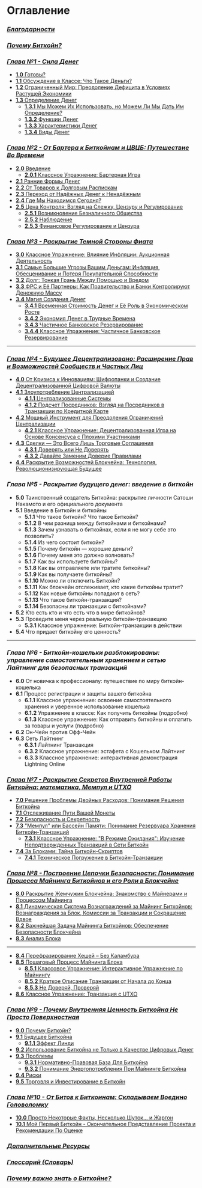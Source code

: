 # Оглавление    

### _[Благодарности](https://github.com/BabaevDaniel/Bitcoin-Diploma-Russian-Version/blob/main/Translated-text/10.Cover-and-Acknowledgments.md#%D0%B1%D0%BB%D0%B0%D0%B3%D0%BE%D0%B4%D0%B0%D1%80%D0%BD%D0%BE%D1%81%D1%82%D0%B8)_    
    
### _[Почему Биткойн?](https://github.com/BabaevDaniel/Bitcoin-Diploma-Russian-Version/blob/main/Translated-text/12.Why-Bitcoin%3F.md#%D0%BF%D0%BE%D1%87%D0%B5%D0%BC%D1%83-%D0%B1%D0%B8%D1%82%D0%BA%D0%BE%D0%B9%D0%BD)_    
    
### _[Глава №1 - Сила Денег](https://github.com/BabaevDaniel/Bitcoin-Diploma-Russian-Version/blob/main/Translated-text/13.Chapter-1.md#%D0%B3%D0%BB%D0%B0%D0%B2%D0%B0-1)_    
- [**1.0** Готовы?](https://github.com/BabaevDaniel/Bitcoin-Diploma-Russian-Version/blob/main/Translated-text/13.Chapter-1.md#10-%D0%B3%D0%BE%D1%82%D0%BE%D0%B2%D1%8B)    
- [**1.1** Обсуждение в Классе: Что Такое Деньги?](https://github.com/BabaevDaniel/Bitcoin-Diploma-Russian-Version/blob/main/Translated-text/13.Chapter-1.md#11-%D0%BE%D0%B1%D1%81%D1%83%D0%B6%D0%B4%D0%B5%D0%BD%D0%B8%D0%B5-%D0%B2-%D0%BA%D0%BB%D0%B0%D1%81%D1%81%D0%B5-%D1%87%D1%82%D0%BE-%D1%82%D0%B0%D0%BA%D0%BE%D0%B5-%D0%B4%D0%B5%D0%BD%D1%8C%D0%B3%D0%B8)    
- [**1.2** Ограниченный Мир: Преодоление Дефицита в Условиях Растущей Экономики](https://github.com/BabaevDaniel/Bitcoin-Diploma-Russian-Version/blob/main/Translated-text/13.Chapter-1.md#12-%D0%BE%D0%B3%D1%80%D0%B0%D0%BD%D0%B8%D1%87%D0%B5%D0%BD%D0%BD%D1%8B%D0%B9-%D0%BC%D0%B8%D1%80-%D0%BF%D1%80%D0%B5%D0%BE%D0%B4%D0%BE%D0%BB%D0%B5%D0%BD%D0%B8%D0%B5-%D0%B4%D0%B5%D1%84%D0%B8%D1%86%D0%B8%D1%82%D0%B0-%D0%B2-%D1%83%D1%81%D0%BB%D0%BE%D0%B2%D0%B8%D1%8F%D1%85-%D1%80%D0%B0%D1%81%D1%82%D1%83%D1%89%D0%B5%D0%B9-%D1%8D%D0%BA%D0%BE%D0%BD%D0%BE%D0%BC%D0%B8%D0%BA%D0%B8)    
- [**1.3** Определение Денег](https://github.com/BabaevDaniel/Bitcoin-Diploma-Russian-Version/blob/main/Translated-text/13.Chapter-1.md#13-%D0%BE%D0%BF%D1%80%D0%B5%D0%B4%D0%B5%D0%BB%D0%B5%D0%BD%D0%B8%D0%B5-%D0%B4%D0%B5%D0%BD%D0%B5%D0%B3)    
    - [**1.3.1** Мы Можем Их Использовать, но Можем Ли Мы Дать Им Определение?](https://github.com/BabaevDaniel/Bitcoin-Diploma-Russian-Version/blob/main/Translated-text/13.Chapter-1.md#131-%D0%BC%D1%8B-%D0%BC%D0%BE%D0%B6%D0%B5%D0%BC-%D0%B8%D1%85-%D0%B8%D1%81%D0%BF%D0%BE%D0%BB%D1%8C%D0%B7%D0%BE%D0%B2%D0%B0%D1%82%D1%8C-%D0%BD%D0%BE-%D0%BC%D0%BE%D0%B6%D0%B5%D0%BC-%D0%BB%D0%B8-%D0%BC%D1%8B-%D0%B4%D0%B0%D1%82%D1%8C-%D0%B8%D0%BC-%D0%BE%D0%BF%D1%80%D0%B5%D0%B4%D0%B5%D0%BB%D0%B5%D0%BD%D0%B8%D0%B5)    
    - [**1.3.2** Функции Денег](https://github.com/BabaevDaniel/Bitcoin-Diploma-Russian-Version/blob/main/Translated-text/13.Chapter-1.md#132-%D1%84%D1%83%D0%BD%D0%BA%D1%86%D0%B8%D0%B8-%D0%B4%D0%B5%D0%BD%D0%B5%D0%B3)    
    - [**1.3.3** Характеристики Денег](https://github.com/BabaevDaniel/Bitcoin-Diploma-Russian-Version/blob/main/Translated-text/13.Chapter-1.md#133-%D1%85%D0%B0%D1%80%D0%B0%D0%BA%D1%82%D0%B5%D1%80%D0%B8%D1%81%D1%82%D0%B8%D0%BA%D0%B8-%D0%B4%D0%B5%D0%BD%D0%B5%D0%B3)    
    - [**1.3.4** Виды Денег](https://github.com/BabaevDaniel/Bitcoin-Diploma-Russian-Version/blob/main/Translated-text/13.Chapter-1.md#134-%D0%B2%D0%B8%D0%B4%D1%8B-%D0%B4%D0%B5%D0%BD%D0%B5%D0%B3)    


### _[Глава №2 - От Бартера к Биткойнам и ЦВЦБ: Путешествие Во Времени](https://github.com/BabaevDaniel/Bitcoin-Diploma-Russian-Version/blob/main/Translated-text/14.Chapter-2.md#%D0%B3%D0%BB%D0%B0%D0%B2%D0%B0-2)_      

- [**2.0** Введение](https://github.com/BabaevDaniel/Bitcoin-Diploma-Russian-Version/blob/main/Translated-text/14.Chapter-2.md#20-%D0%B2%D0%B2%D0%B5%D0%B4%D0%B5%D0%BD%D0%B8%D0%B5)       
    - [**2.0.1** Классное Упражнение: Бартерная Игра](https://github.com/BabaevDaniel/Bitcoin-Diploma-Russian-Version/blob/main/Translated-text/14.Chapter-2.md#201-%D0%BA%D0%BB%D0%B0%D1%81%D1%81%D0%BD%D0%BE%D0%B5-%D1%83%D0%BF%D1%80%D0%B0%D0%B6%D0%BD%D0%B5%D0%BD%D0%B8%D0%B5-%D0%B1%D0%B0%D1%80%D1%82%D0%B5%D1%80%D0%BD%D0%B0%D1%8F-%D0%B8%D0%B3%D1%80%D0%B0)         
- [**2.1** Ранние Формы Денег](https://github.com/BabaevDaniel/Bitcoin-Diploma-Russian-Version/blob/main/Translated-text/14.Chapter-2.md#21-%D1%80%D0%B0%D0%BD%D0%BD%D0%B8%D0%B5-%D1%84%D0%BE%D1%80%D0%BC%D1%8B-%D0%B4%D0%B5%D0%BD%D0%B5%D0%B3)       
- [**2.2** От Товаров к Долговым Распискам](https://github.com/BabaevDaniel/Bitcoin-Diploma-Russian-Version/blob/main/Translated-text/14.Chapter-2.md#22-%D0%BE%D1%82-%D1%82%D0%BE%D0%B2%D0%B0%D1%80%D0%BE%D0%B2-%D0%BA-%D0%B4%D0%BE%D0%BB%D0%B3%D0%BE%D0%B2%D1%8B%D0%BC-%D1%80%D0%B0%D1%81%D0%BF%D0%B8%D1%81%D0%BA%D0%B0%D0%BC)       
- [**2.3** Переход от Надёжных Денег к Ненадёжным](https://github.com/BabaevDaniel/Bitcoin-Diploma-Russian-Version/blob/main/Translated-text/14.Chapter-2.md#23-%D0%BF%D0%B5%D1%80%D0%B5%D1%85%D0%BE%D0%B4-%D0%BE%D1%82-%D0%BD%D0%B0%D0%B4%D1%91%D0%B6%D0%BD%D1%8B%D1%85-%D0%B4%D0%B5%D0%BD%D0%B5%D0%B3-%D0%BA-%D0%BD%D0%B5%D0%BD%D0%B0%D0%B4%D1%91%D0%B6%D0%BD%D1%8B%D0%BC)      
- [**2.4** Где Мы Находимся Сегодня?](https://github.com/BabaevDaniel/Bitcoin-Diploma-Russian-Version/blob/main/Translated-text/14.Chapter-2.md#24-%D0%B3%D0%B4%D0%B5-%D0%BC%D1%8B-%D0%BD%D0%B0%D1%85%D0%BE%D0%B4%D0%B8%D0%BC%D1%81%D1%8F-%D1%81%D0%B5%D0%B3%D0%BE%D0%B4%D0%BD%D1%8F)          
- [**2.5** Цена Контроля: Взгляд на Слежку, Цензуру и Регулирование](https://github.com/BabaevDaniel/Bitcoin-Diploma-Russian-Version/blob/main/Translated-text/14.Chapter-2.md#25-%D1%86%D0%B5%D0%BD%D0%B0-%D0%BA%D0%BE%D0%BD%D1%82%D1%80%D0%BE%D0%BB%D1%8F-%D0%B2%D0%B7%D0%B3%D0%BB%D1%8F%D0%B4-%D0%BD%D0%B0-%D1%81%D0%BB%D0%B5%D0%B6%D0%BA%D1%83-%D1%86%D0%B5%D0%BD%D0%B7%D1%83%D1%80%D1%83-%D0%B8-%D1%80%D0%B5%D0%B3%D1%83%D0%BB%D0%B8%D1%80%D0%BE%D0%B2%D0%B0%D0%BD%D0%B8%D0%B5)        
    - [**2.5.1** Возникновение Безналичного Общества](https://github.com/BabaevDaniel/Bitcoin-Diploma-Russian-Version/blob/main/Translated-text/14.Chapter-2.md#251-%D0%B2%D0%BE%D0%B7%D0%BD%D0%B8%D0%BA%D0%BD%D0%BE%D0%B2%D0%B5%D0%BD%D0%B8%D0%B5-%D0%B1%D0%B5%D0%B7%D0%BD%D0%B0%D0%BB%D0%B8%D1%87%D0%BD%D0%BE%D0%B3%D0%BE-%D0%BE%D0%B1%D1%89%D0%B5%D1%81%D1%82%D0%B2%D0%B0)         
    - [**2.5.2** Наблюдение](https://github.com/BabaevDaniel/Bitcoin-Diploma-Russian-Version/blob/main/Translated-text/14.Chapter-2.md#252-%D0%BD%D0%B0%D0%B1%D0%BB%D1%8E%D0%B4%D0%B5%D0%BD%D0%B8%D0%B5)         
    - [**2.5.3** Финансовое Регулирование и Цензура](https://github.com/BabaevDaniel/Bitcoin-Diploma-Russian-Version/blob/main/Translated-text/14.Chapter-2.md#253-%D1%84%D0%B8%D0%BD%D0%B0%D0%BD%D1%81%D0%BE%D0%B2%D0%BE%D0%B5-%D1%80%D0%B5%D0%B3%D1%83%D0%BB%D0%B8%D1%80%D0%BE%D0%B2%D0%B0%D0%BD%D0%B8%D0%B5-%D0%B8-%D1%86%D0%B5%D0%BD%D0%B7%D1%83%D1%80%D0%B0)         


### _[Глава №3 - Раскрытие Темной Стороны Фиата](https://github.com/BabaevDaniel/Bitcoin-Diploma-Russian-Version/blob/main/Translated-text/15.Chapter-3.md#%D0%B3%D0%BB%D0%B0%D0%B2%D0%B0-3)_    

- [**3.0** Классное Упражнение: Влияние Инфляции: Аукционная Деятельность](https://github.com/BabaevDaniel/Bitcoin-Diploma-Russian-Version/blob/main/Translated-text/15.Chapter-3.md#30-%D0%BA%D0%BB%D0%B0%D1%81%D1%81%D0%BD%D0%BE%D0%B5-%D1%83%D0%BF%D1%80%D0%B0%D0%B6%D0%BD%D0%B5%D0%BD%D0%B8%D0%B5-%D0%B2%D0%BB%D0%B8%D1%8F%D0%BD%D0%B8%D0%B5-%D0%B8%D0%BD%D1%84%D0%BB%D1%8F%D1%86%D0%B8%D0%B8-%D0%B0%D1%83%D0%BA%D1%86%D0%B8%D0%BE%D0%BD%D0%BD%D0%B0%D1%8F-%D0%B4%D0%B5%D1%8F%D1%82%D0%B5%D0%BB%D1%8C%D0%BD%D0%BE%D1%81%D1%82%D1%8C)      
- [**3.1** Самые Большие Угрозы Вашим Деньгам: Инфляция, Обесценивание и Потеря Покупательной Способности](https://github.com/BabaevDaniel/Bitcoin-Diploma-Russian-Version/blob/main/Translated-text/15.Chapter-3.md#31-%D1%81%D0%B0%D0%BC%D1%8B%D0%B5-%D0%B1%D0%BE%D0%BB%D1%8C%D1%88%D0%B8%D0%B5-%D1%83%D0%B3%D1%80%D0%BE%D0%B7%D1%8B-%D0%B2%D0%B0%D1%88%D0%B8%D0%BC-%D0%B4%D0%B5%D0%BD%D1%8C%D0%B3%D0%B0%D0%BC-%D0%B8%D0%BD%D1%84%D0%BB%D1%8F%D1%86%D0%B8%D1%8F-%D0%BE%D0%B1%D0%B5%D1%81%D1%86%D0%B5%D0%BD%D0%B8%D0%B2%D0%B0%D0%BD%D0%B8%D0%B5-%D0%B8-%D0%BF%D0%BE%D1%82%D0%B5%D1%80%D1%8F-%D0%BF%D0%BE%D0%BA%D1%83%D0%BF%D0%B0%D1%82%D0%B5%D0%BB%D1%8C%D0%BD%D0%BE%D0%B9-%D1%81%D0%BF%D0%BE%D1%81%D0%BE%D0%B1%D0%BD%D0%BE%D1%81%D1%82%D0%B8)     
- [**3.2** Долг: Тонкая Грань Между Помощью и Вредом](https://github.com/BabaevDaniel/Bitcoin-Diploma-Russian-Version/blob/main/Translated-text/15.Chapter-3.md#32-%D0%B4%D0%BE%D0%BB%D0%B3-%D1%82%D0%BE%D0%BD%D0%BA%D0%B0%D1%8F-%D0%B3%D1%80%D0%B0%D0%BD%D1%8C-%D0%BC%D0%B5%D0%B6%D0%B4%D1%83-%D0%BF%D0%BE%D0%BC%D0%BE%D1%89%D1%8C%D1%8E-%D0%B8-%D0%B2%D1%80%D0%B5%D0%B4%D0%BE%D0%BC)     
- [**3.3** ФРС и Её Партнеры: Как Правительство и Банки Контролируют Денежную Массу](https://github.com/BabaevDaniel/Bitcoin-Diploma-Russian-Version/blob/main/Translated-text/15.Chapter-3.md#33-%D1%84%D1%80%D1%81-%D0%B8-%D0%B5%D1%91-%D0%BF%D0%B0%D1%80%D1%82%D0%BD%D0%B5%D1%80%D1%8B-%D0%BA%D0%B0%D0%BA-%D0%BF%D1%80%D0%B0%D0%B2%D0%B8%D1%82%D0%B5%D0%BB%D1%8C%D1%81%D1%82%D0%B2%D0%BE-%D0%B8-%D0%B1%D0%B0%D0%BD%D0%BA%D0%B8-%D0%BA%D0%BE%D0%BD%D1%82%D1%80%D0%BE%D0%BB%D0%B8%D1%80%D1%83%D1%8E%D1%82-%D0%B4%D0%B5%D0%BD%D0%B5%D0%B6%D0%BD%D1%83%D1%8E-%D0%BC%D0%B0%D1%81%D1%81%D1%83)     
- [**3.4** Магия Создания Денег](https://github.com/BabaevDaniel/Bitcoin-Diploma-Russian-Version/blob/main/Translated-text/15.Chapter-3.md#34-%D0%BC%D0%B0%D0%B3%D0%B8%D1%8F-%D1%81%D0%BE%D0%B7%D0%B4%D0%B0%D0%BD%D0%B8%D1%8F-%D0%B4%D0%B5%D0%BD%D0%B5%D0%B3)     
    - [**3.4.1** Временная Стоимость Денег и Её Роль в Экономическом Росте](https://github.com/BabaevDaniel/Bitcoin-Diploma-Russian-Version/blob/main/Translated-text/15.Chapter-3.md#341-%D0%B2%D1%80%D0%B5%D0%BC%D0%B5%D0%BD%D0%BD%D0%B0%D1%8F-%D1%81%D1%82%D0%BE%D0%B8%D0%BC%D0%BE%D1%81%D1%82%D1%8C-%D0%B4%D0%B5%D0%BD%D0%B5%D0%B3-%D0%B8-%D0%B5%D1%91-%D1%80%D0%BE%D0%BB%D1%8C-%D0%B2-%D1%8D%D0%BA%D0%BE%D0%BD%D0%BE%D0%BC%D0%B8%D1%87%D0%B5%D1%81%D0%BA%D0%BE%D0%BC-%D1%80%D0%BE%D1%81%D1%82%D0%B5)     
    - [**3.4.2** Экономия Денег в Трудные Времена](https://github.com/BabaevDaniel/Bitcoin-Diploma-Russian-Version/blob/main/Translated-text/15.Chapter-3.md#342-%D1%8D%D0%BA%D0%BE%D0%BD%D0%BE%D0%BC%D0%B8%D1%8F-%D0%B4%D0%B5%D0%BD%D0%B5%D0%B3-%D0%B2-%D1%82%D1%80%D1%83%D0%B4%D0%BD%D1%8B%D0%B5-%D0%B2%D1%80%D0%B5%D0%BC%D0%B5%D0%BD%D0%B0)     
    - [**3.4.3** Частичное Банковское Резервирование](https://github.com/BabaevDaniel/Bitcoin-Diploma-Russian-Version/blob/main/Translated-text/15.Chapter-3.md#343-%D1%87%D0%B0%D1%81%D1%82%D0%B8%D1%87%D0%BD%D0%BE%D0%B5-%D0%B1%D0%B0%D0%BD%D0%BA%D0%BE%D0%B2%D1%81%D0%BA%D0%BE%D0%B5-%D1%80%D0%B5%D0%B7%D0%B5%D1%80%D0%B2%D0%B8%D1%80%D0%BE%D0%B2%D0%B0%D0%BD%D0%B8%D0%B5)     
    - [**3.4.4** Классное Упражнение: Частичное Банковское Резервирование](https://github.com/BabaevDaniel/Bitcoin-Diploma-Russian-Version/blob/main/Translated-text/15.Chapter-3.md#344-%D0%BA%D0%BB%D0%B0%D1%81%D1%81%D0%BD%D0%BE%D0%B5-%D1%83%D0%BF%D1%80%D0%B0%D0%B6%D0%BD%D0%B5%D0%BD%D0%B8%D0%B5-%D1%87%D0%B0%D1%81%D1%82%D0%B8%D1%87%D0%BD%D0%BE%D0%B5-%D0%B1%D0%B0%D0%BD%D0%BA%D0%BE%D0%B2%D1%81%D0%BA%D0%BE%D0%B5-%D1%80%D0%B5%D0%B7%D0%B5%D1%80%D0%B2%D0%B8%D1%80%D0%BE%D0%B2%D0%B0%D0%BD%D0%B8%D0%B5)     
      
_________________________________________________________________________________________________________
    
### _[Глава №4 - Будущее Децентрализовано: Расширение Прав и Возможностей Сообществ и Частных Лиц](https://github.com/BabaevDaniel/Bitcoin-Diploma-Russian-Version/blob/main/Translated-text/16.Chapter-4.md#%D0%B3%D0%BB%D0%B0%D0%B2%D0%B0-4)_    

- [**4.0** От Кризиса к Инновациям: Шифропанки и Создание Децентрализованной Цифровой Валюты](https://github.com/BabaevDaniel/Bitcoin-Diploma-Russian-Version/blob/main/Translated-text/16.Chapter-4.md#40-%D0%BE%D1%82-%D0%BA%D1%80%D0%B8%D0%B7%D0%B8%D1%81%D0%B0-%D0%BA-%D0%B8%D0%BD%D0%BD%D0%BE%D0%B2%D0%B0%D1%86%D0%B8%D1%8F%D0%BC-%D1%88%D0%B8%D1%84%D1%80%D0%BE%D0%BF%D0%B0%D0%BD%D0%BA%D0%B8-%D0%B8-%D1%81%D0%BE%D0%B7%D0%B4%D0%B0%D0%BD%D0%B8%D0%B5-%D0%B4%D0%B5%D1%86%D0%B5%D0%BD%D1%82%D1%80%D0%B0%D0%BB%D0%B8%D0%B7%D0%BE%D0%B2%D0%B0%D0%BD%D0%BD%D0%BE%D0%B9-%D1%86%D0%B8%D1%84%D1%80%D0%BE%D0%B2%D0%BE%D0%B9-%D0%B2%D0%B0%D0%BB%D1%8E%D1%82%D1%8B)    
- [**4.1** Злоупотребление Централизацией](https://github.com/BabaevDaniel/Bitcoin-Diploma-Russian-Version/blob/main/Translated-text/16.Chapter-4.md#41-%D0%B7%D0%BB%D0%BE%D1%83%D0%BF%D0%BE%D1%82%D1%80%D0%B5%D0%B1%D0%BB%D0%B5%D0%BD%D0%B8%D0%B5-%D1%86%D0%B5%D0%BD%D1%82%D1%80%D0%B0%D0%BB%D0%B8%D0%B7%D0%B0%D1%86%D0%B8%D0%B5%D0%B9)    
    - [**4.1.1** Централизованные Системы](https://github.com/BabaevDaniel/Bitcoin-Diploma-Russian-Version/blob/main/Translated-text/16.Chapter-4.md#411-%D1%86%D0%B5%D0%BD%D1%82%D1%80%D0%B0%D0%BB%D0%B8%D0%B7%D0%BE%D0%B2%D0%B0%D0%BD%D0%BD%D1%8B%D0%B5-%D1%81%D0%B8%D1%81%D1%82%D0%B5%D0%BC%D1%8B)    
    - [**4.1.2** Подсчет Посредников: Взгляд на Посредников в Транзакции по Кредитной Карте](https://github.com/BabaevDaniel/Bitcoin-Diploma-Russian-Version/blob/main/Translated-text/16.Chapter-4.md#412-%D0%BF%D0%BE%D0%B4%D1%81%D1%87%D0%B5%D1%82-%D0%BF%D0%BE%D1%81%D1%80%D0%B5%D0%B4%D0%BD%D0%B8%D0%BA%D0%BE%D0%B2-%D0%B2%D0%B7%D0%B3%D0%BB%D1%8F%D0%B4-%D0%BD%D0%B0-%D0%BF%D0%BE%D1%81%D1%80%D0%B5%D0%B4%D0%BD%D0%B8%D0%BA%D0%BE%D0%B2-%D0%B2-%D1%82%D1%80%D0%B0%D0%BD%D0%B7%D0%B0%D0%BA%D1%86%D0%B8%D0%B8-%D0%BF%D0%BE-%D0%BA%D1%80%D0%B5%D0%B4%D0%B8%D1%82%D0%BD%D0%BE%D0%B9-%D0%BA%D0%B0%D1%80%D1%82%D0%B5)
- [**4.2** Мощный Инструмент для Преодоления Ограничений Централизации](https://github.com/BabaevDaniel/Bitcoin-Diploma-Russian-Version/blob/main/Translated-text/16.Chapter-4.md#42-%D0%BC%D0%BE%D1%89%D0%BD%D1%8B%D0%B9-%D0%B8%D0%BD%D1%81%D1%82%D1%80%D1%83%D0%BC%D0%B5%D0%BD%D1%82-%D0%B4%D0%BB%D1%8F-%D0%BF%D1%80%D0%B5%D0%BE%D0%B4%D0%BE%D0%BB%D0%B5%D0%BD%D0%B8%D1%8F-%D0%BE%D0%B3%D1%80%D0%B0%D0%BD%D0%B8%D1%87%D0%B5%D0%BD%D0%B8%D0%B9-%D1%86%D0%B5%D0%BD%D1%82%D1%80%D0%B0%D0%BB%D0%B8%D0%B7%D0%B0%D1%86%D0%B8%D0%B8)    
    - [**4.2.1** Классное Упражнение: Децентрализованная Игра на Основе Консенсуса с Плохими Участниками](https://github.com/BabaevDaniel/Bitcoin-Diploma-Russian-Version/blob/main/Translated-text/16.Chapter-4.md#421-%D0%BA%D0%BB%D0%B0%D1%81%D1%81%D0%BD%D0%BE%D0%B5-%D1%83%D0%BF%D1%80%D0%B0%D0%B6%D0%BD%D0%B5%D0%BD%D0%B8%D0%B5-%D0%B4%D0%B5%D1%86%D0%B5%D0%BD%D1%82%D1%80%D0%B0%D0%BB%D0%B8%D0%B7%D0%BE%D0%B2%D0%B0%D0%BD%D0%BD%D0%B0%D1%8F-%D0%B8%D0%B3%D1%80%D0%B0-%D0%BD%D0%B0-%D0%BE%D1%81%D0%BD%D0%BE%D0%B2%D0%B5-%D0%BA%D0%BE%D0%BD%D1%81%D0%B5%D0%BD%D1%81%D1%83%D1%81%D0%B0-%D1%81-%D0%BF%D0%BB%D0%BE%D1%85%D0%B8%D0%BC%D0%B8-%D1%83%D1%87%D0%B0%D1%81%D1%82%D0%BD%D0%B8%D0%BA%D0%B0%D0%BC%D0%B8)    
- [**4.3** Сделки — Это Всего Лишь Торговые Соглашения](https://github.com/BabaevDaniel/Bitcoin-Diploma-Russian-Version/blob/main/Translated-text/16.Chapter-4.md#43-%D1%81%D0%B4%D0%B5%D0%BB%D0%BA%D0%B8--%D1%8D%D1%82%D0%BE-%D0%B2%D1%81%D0%B5%D0%B3%D0%BE-%D0%BB%D0%B8%D1%88%D1%8C-%D1%82%D0%BE%D1%80%D0%B3%D0%BE%D0%B2%D1%8B%D0%B5-%D1%81%D0%BE%D0%B3%D0%BB%D0%B0%D1%88%D0%B5%D0%BD%D0%B8%D1%8F)    
    - [**4.3.1** Доверять или Не Доверять](https://github.com/BabaevDaniel/Bitcoin-Diploma-Russian-Version/blob/main/Translated-text/16.Chapter-4.md#431-%D0%B4%D0%BE%D0%B2%D0%B5%D1%80%D1%8F%D1%82%D1%8C-%D0%B8%D0%BB%D0%B8-%D0%BD%D0%B5-%D0%B4%D0%BE%D0%B2%D0%B5%D1%80%D1%8F%D1%82%D1%8C)    
    - [**4.3.2** Давайте Заменим Доверие Правилами](https://github.com/BabaevDaniel/Bitcoin-Diploma-Russian-Version/blob/main/Translated-text/16.Chapter-4.md#432-%D0%B4%D0%B0%D0%B2%D0%B0%D0%B9%D1%82%D0%B5-%D0%B7%D0%B0%D0%BC%D0%B5%D0%BD%D0%B8%D0%BC-%D0%B4%D0%BE%D0%B2%D0%B5%D1%80%D0%B8%D0%B5-%D0%BF%D1%80%D0%B0%D0%B2%D0%B8%D0%BB%D0%B0%D0%BC%D0%B8)    
- [**4.4** Раскрытие Возможностей Блокчейна: Технология, Революционизирующая Будущее](https://github.com/BabaevDaniel/Bitcoin-Diploma-Russian-Version/blob/main/Translated-text/16.Chapter-4.md#44-%D1%80%D0%B0%D1%81%D0%BA%D1%80%D1%8B%D1%82%D0%B8%D0%B5-%D0%B2%D0%BE%D0%B7%D0%BC%D0%BE%D0%B6%D0%BD%D0%BE%D1%81%D1%82%D0%B5%D0%B9-%D0%B1%D0%BB%D0%BE%D0%BA%D1%87%D0%B5%D0%B9%D0%BD%D0%B0-%D1%82%D0%B5%D1%85%D0%BD%D0%BE%D0%BB%D0%BE%D0%B3%D0%B8%D1%8F-%D1%80%D0%B5%D0%B2%D0%BE%D0%BB%D1%8E%D1%86%D0%B8%D0%BE%D0%BD%D0%B8%D0%B7%D0%B8%D1%80%D1%83%D1%8E%D1%89%D0%B0%D1%8F-%D0%B1%D1%83%D0%B4%D1%83%D1%89%D0%B5%D0%B5)    


### _Глава №5 - Раскрытие будущего денег: введение в биткойн_

- **5.0** Таинственный создатель Биткойна: раскрытие личности Сатоши Накамото и его официального документа    
- **5.1** Введение в Биткойн и биткойны    
    - **5.1.1** Что такое биткойн? Что такое Биткойн?    
    - **5.1.2** В чем разница между биткойнами и биткойнами?     
    - **5.1.3** Зачем узнавать о биткойнах, если я не могу себе это позволить?    
    - **5.1.4** Из чего состоит биткойн?    
    - **5.1.5** Почему биткойн — хорошие деньги?    
    - **5.1.6** Почему меня это должно волновать?    
    - **5.1.7** Как вы используете биткойны?    
    - **5.1.8** Как вы отправляете или тратите биткойны?    
    - **5.1.9** Как вы получаете биткойны?    
    - **5.1.10** Можно ли отключить Биткойн?    
    - **5.1.11** Как блокчейн отслеживает, кто какие биткойны тратит?    
    - **5.1.12** Как новые биткойны попадают в сеть?    
    - **5.1.13** Что такое биткойн-транзакция?    
    - **5.1.14** Безопасны ли транзакции с биткойнами?    
- **5.2** Кто есть кто и что есть что в мире биткойнов?    
- **5.3** Проведите меня через реальную биткойн-транзакцию    
    - **5.3.1** Классное упражнение: Биткойн-транзакции в действии    
- **5.4** Что придает биткойну его ценность?    

_________________________________________________________________________________________________________

### _Глава №6 - Биткойн-кошельки разблокированы: управление самостоятельным хранением и сетью Лайтнинг для безопасных транзакций_

- **6.0** От новичка к профессионалу: путешествие по миру биткойн-кошелька    
- **6.1** Процесс регистрации и защиты вашего биткойна    
    - **6.1.1** Классное упражнение: освоение самостоятельного хранения и уверенное использование кошелька    
    - **6.1.2** Упражнение в классе: Как получить биткойны (подробно)    
    - **6.1.3** Классное упражнение: Как отправить биткойны и оплатить за товары и услуги (подробно)    
- **6.2** Он-Чейн против Офф-Чейн    
- **6.3** Сеть Лайтнинг    
    - **6.3.1** Лайтнинг Транзакция    
    - **6.3.2** Классное упражнение: эстафета с Кошельком Лайтнинг    
    - **6.3.3** Классное упражнение: интерактивная демонстрация Lightning Online    


### _[Глава №7 - Раскрытие Секретов Внутренней Работы Биткойна: математика, Мемпул и UTXO](https://github.com/BabaevDaniel/Bitcoin-Diploma-Russian-Version/blob/main/Translated-text/19.Chapter-7.md#%D0%B3%D0%BB%D0%B0%D0%B2%D0%B0-7)_

- [**7.0** Решение Проблемы Двойных Расходов: Понимание Решения Биткойна](https://github.com/BabaevDaniel/Bitcoin-Diploma-Russian-Version/blob/main/Translated-text/19.Chapter-7.md#70-%D1%80%D0%B5%D1%88%D0%B5%D0%BD%D0%B8%D0%B5-%D0%BF%D1%80%D0%BE%D0%B1%D0%BB%D0%B5%D0%BC%D1%8B-%D0%B4%D0%B2%D0%BE%D0%B9%D0%BD%D1%8B%D1%85-%D1%80%D0%B0%D1%81%D1%85%D0%BE%D0%B4%D0%BE%D0%B2-%D0%BF%D0%BE%D0%BD%D0%B8%D0%BC%D0%B0%D0%BD%D0%B8%D0%B5-%D1%80%D0%B5%D1%88%D0%B5%D0%BD%D0%B8%D1%8F-%D0%B1%D0%B8%D1%82%D0%BA%D0%BE%D0%B9%D0%BD%D0%B0)    
- [**7.1** Отслеживание Пути Вашей Монеты](https://github.com/BabaevDaniel/Bitcoin-Diploma-Russian-Version/blob/main/Translated-text/19.Chapter-7.md#71-%D0%BE%D1%82%D1%81%D0%BB%D0%B5%D0%B6%D0%B8%D0%B2%D0%B0%D0%BD%D0%B8%D0%B5-%D0%BF%D1%83%D1%82%D0%B8-%D0%B2%D0%B0%D1%88%D0%B5%D0%B9-%D0%BC%D0%BE%D0%BD%D0%B5%D1%82%D1%8B)    
- [**7.2** Безопасность и Секретность](https://github.com/BabaevDaniel/Bitcoin-Diploma-Russian-Version/blob/main/Translated-text/19.Chapter-7.md#72-%D0%B1%D0%B5%D0%B7%D0%BE%D0%BF%D0%B0%D1%81%D0%BD%D0%BE%D1%81%D1%82%D1%8C-%D0%B8-%D1%81%D0%B5%D0%BA%D1%80%D0%B5%D1%82%D0%BD%D0%BE%D1%81%D1%82%D1%8C)    
- [**7.3** "Мемпул" или Бассейн Памяти: Понимание Резервуара Хранения Биткойн-Транзакций](https://github.com/BabaevDaniel/Bitcoin-Diploma-Russian-Version/blob/main/Translated-text/19.Chapter-7.md#73-%D0%BC%D0%B5%D0%BC%D0%BF%D1%83%D0%BB-%D0%B8%D0%BB%D0%B8-%D0%B1%D0%B0%D1%81%D1%81%D0%B5%D0%B9%D0%BD-%D0%BF%D0%B0%D0%BC%D1%8F%D1%82%D0%B8-%D0%BF%D0%BE%D0%BD%D0%B8%D0%BC%D0%B0%D0%BD%D0%B8%D0%B5-%D1%80%D0%B5%D0%B7%D0%B5%D1%80%D0%B2%D1%83%D0%B0%D1%80%D0%B0-%D1%85%D1%80%D0%B0%D0%BD%D0%B5%D0%BD%D0%B8%D1%8F-%D0%B1%D0%B8%D1%82%D0%BA%D0%BE%D0%B9%D0%BD-%D1%82%D1%80%D0%B0%D0%BD%D0%B7%D0%B0%D0%BA%D1%86%D0%B8%D0%B9)    
    - [**7.3.1** Классное Упражнение: "В Режиме Ожидания": Изучение Неподтвержденных Транзакций в Сети Биткойн](https://github.com/BabaevDaniel/Bitcoin-Diploma-Russian-Version/blob/main/Translated-text/19.Chapter-7.md#731-%D0%BA%D0%BB%D0%B0%D1%81%D1%81%D0%BD%D0%BE%D0%B5-%D1%83%D0%BF%D1%80%D0%B0%D0%B6%D0%BD%D0%B5%D0%BD%D0%B8%D0%B5-%D0%B2-%D1%80%D0%B5%D0%B6%D0%B8%D0%BC%D0%B5-%D0%BE%D0%B6%D0%B8%D0%B4%D0%B0%D0%BD%D0%B8%D1%8F-%D0%B8%D0%B7%D1%83%D1%87%D0%B5%D0%BD%D0%B8%D0%B5-%D0%BD%D0%B5%D0%BF%D0%BE%D0%B4%D1%82%D0%B2%D0%B5%D1%80%D0%B6%D0%B4%D0%B5%D0%BD%D0%BD%D1%8B%D1%85-%D1%82%D1%80%D0%B0%D0%BD%D0%B7%D0%B0%D0%BA%D1%86%D0%B8%D0%B9-%D0%B2-%D1%81%D0%B5%D1%82%D0%B8-%D0%B1%D0%B8%D1%82%D0%BA%D0%BE%D0%B9%D0%BD)    
- [**7.4** За Блоками: Тайна Биткойн-Скриптов](https://github.com/BabaevDaniel/Bitcoin-Diploma-Russian-Version/blob/main/Translated-text/19.Chapter-7.md#74-%D0%B7%D0%B0-%D0%B1%D0%BB%D0%BE%D0%BA%D0%B0%D0%BC%D0%B8-%D1%82%D0%B0%D0%B9%D0%BD%D0%B0-%D0%B1%D0%B8%D1%82%D0%BA%D0%BE%D0%B9%D0%BD-%D1%81%D0%BA%D1%80%D0%B8%D0%BF%D1%82%D0%BE%D0%B2)    
    - [**7.4.1** Техническое Погружение в Биткойн-Транзакции](https://github.com/BabaevDaniel/Bitcoin-Diploma-Russian-Version/blob/main/Translated-text/19.Chapter-7.md#741-%D1%82%D0%B5%D1%85%D0%BD%D0%B8%D1%87%D0%B5%D1%81%D0%BA%D0%BE%D0%B5-%D0%BF%D0%BE%D0%B3%D1%80%D1%83%D0%B6%D0%B5%D0%BD%D0%B8%D0%B5-%D0%B2-%D0%B1%D0%B8%D1%82%D0%BA%D0%BE%D0%B9%D0%BD-%D1%82%D1%80%D0%B0%D0%BD%D0%B7%D0%B0%D0%BA%D1%86%D0%B8%D0%B8)    


### _[Глава №8 - Построение Цепочки Безопасности: Понимание Процесса Майнинга Биткойнов и его Роли в Блокчейне](https://github.com/BabaevDaniel/Bitcoin-Diploma-Russian-Version/blob/main/Translated-text/20.Chapter-8.md#%D0%B3%D0%BB%D0%B0%D0%B2%D0%B0-8)_

- [**8.0** Раскрытие Жемчужин Блокчейна: Знакомство с Майнерами и Процессом Майнинга](https://github.com/BabaevDaniel/Bitcoin-Diploma-Russian-Version/blob/main/Translated-text/20.Chapter-8.md#80-%D1%80%D0%B0%D1%81%D0%BA%D1%80%D1%8B%D1%82%D0%B8%D0%B5-%D0%B6%D0%B5%D0%BC%D1%87%D1%83%D0%B6%D0%B8%D0%BD-%D0%B1%D0%BB%D0%BE%D0%BA%D1%87%D0%B5%D0%B9%D0%BD%D0%B0-%D0%B7%D0%BD%D0%B0%D0%BA%D0%BE%D0%BC%D1%81%D1%82%D0%B2%D0%BE-%D1%81-%D0%BC%D0%B0%D0%B9%D0%BD%D0%B5%D1%80%D0%B0%D0%BC%D0%B8-%D0%B8-%D0%BF%D1%80%D0%BE%D1%86%D0%B5%D1%81%D1%81%D0%BE%D0%BC-%D0%BC%D0%B0%D0%B9%D0%BD%D0%B8%D0%BD%D0%B3%D0%B0)
- [**8.1** Динамическая Система Вознаграждений за Майнинг Биткойнов: Вознаграждения за Блок, Комиссии за Транзакции и Сокращение Вдвое](https://github.com/BabaevDaniel/Bitcoin-Diploma-Russian-Version/blob/main/Translated-text/20.Chapter-8.md#81-%D0%B4%D0%B8%D0%BD%D0%B0%D0%BC%D0%B8%D1%87%D0%B5%D1%81%D0%BA%D0%B0%D1%8F-%D1%81%D0%B8%D1%81%D1%82%D0%B5%D0%BC%D0%B0-%D0%B2%D0%BE%D0%B7%D0%BD%D0%B0%D0%B3%D1%80%D0%B0%D0%B6%D0%B4%D0%B5%D0%BD%D0%B8%D0%B9-%D0%B7%D0%B0-%D0%BC%D0%B0%D0%B9%D0%BD%D0%B8%D0%BD%D0%B3-%D0%B1%D0%B8%D1%82%D0%BA%D0%BE%D0%B9%D0%BD%D0%BE%D0%B2-%D0%B2%D0%BE%D0%B7%D0%BD%D0%B0%D0%B3%D1%80%D0%B0%D0%B6%D0%B4%D0%B5%D0%BD%D0%B8%D1%8F-%D0%B7%D0%B0-%D0%B1%D0%BB%D0%BE%D0%BA-%D0%BA%D0%BE%D0%BC%D0%B8%D1%81%D1%81%D0%B8%D0%B8-%D0%B7%D0%B0-%D1%82%D1%80%D0%B0%D0%BD%D0%B7%D0%B0%D0%BA%D1%86%D0%B8%D0%B8-%D0%B8-%D1%81%D0%BE%D0%BA%D1%80%D0%B0%D1%89%D0%B5%D0%BD%D0%B8%D0%B5-%D0%B2%D0%B4%D0%B2%D0%BE%D0%B5)
- [**8.2** Важнейшая Задача Майнинга Биткойнов: Обеспечение Безопасности Блокчейна](https://github.com/BabaevDaniel/Bitcoin-Diploma-Russian-Version/blob/main/Translated-text/20.Chapter-8.md#82-%D0%B2%D0%B0%D0%B6%D0%BD%D0%B5%D0%B9%D1%88%D0%B0%D1%8F-%D0%B7%D0%B0%D0%B4%D0%B0%D1%87%D0%B0-%D0%BC%D0%B0%D0%B9%D0%BD%D0%B8%D0%BD%D0%B3%D0%B0-%D0%B1%D0%B8%D1%82%D0%BA%D0%BE%D0%B9%D0%BD%D0%BE%D0%B2-%D0%BE%D0%B1%D0%B5%D1%81%D0%BF%D0%B5%D1%87%D0%B5%D0%BD%D0%B8%D0%B5-%D0%B1%D0%B5%D0%B7%D0%BE%D0%BF%D0%B0%D1%81%D0%BD%D0%BE%D1%81%D1%82%D0%B8-%D0%B1%D0%BB%D0%BE%D0%BA%D1%87%D0%B5%D0%B9%D0%BD%D0%B0)
- [**8.3** Анализ Блока](https://github.com/BabaevDaniel/Bitcoin-Diploma-Russian-Version/blob/main/Translated-text/20.Chapter-8.md#83-%D0%B0%D0%BD%D0%B0%D0%BB%D0%B8%D0%B7-%D0%B1%D0%BB%D0%BE%D0%BA%D0%B0)

_________________________________________________________________________________________________________

- [**8.4** Перефразирование Хешей – Без Каламбура](https://github.com/BabaevDaniel/Bitcoin-Diploma-Russian-Version/blob/main/Translated-text/20.Chapter-8.md#84-%D0%BF%D0%B5%D1%80%D0%B5%D1%84%D1%80%D0%B0%D0%B7%D0%B8%D1%80%D0%BE%D0%B2%D0%B0%D0%BD%D0%B8%D0%B5-%D1%85%D0%B5%D1%88%D0%B5%D0%B9--%D0%B1%D0%B5%D0%B7-%D0%BA%D0%B0%D0%BB%D0%B0%D0%BC%D0%B1%D1%83%D1%80%D0%B0)
- [**8.5** Пошаговый Процесс Майнинга Блока](https://github.com/BabaevDaniel/Bitcoin-Diploma-Russian-Version/blob/main/Translated-text/20.Chapter-8.md#85-%D0%BF%D0%BE%D1%88%D0%B0%D0%B3%D0%BE%D0%B2%D1%8B%D0%B9-%D0%BF%D1%80%D0%BE%D1%86%D0%B5%D1%81%D1%81-%D0%BC%D0%B0%D0%B9%D0%BD%D0%B8%D0%BD%D0%B3%D0%B0-%D0%B1%D0%BB%D0%BE%D0%BA%D0%B0)    
    - [**8.5.1** Классовое Упражнение: Интерактивное Упражнение по Майнингу](https://github.com/BabaevDaniel/Bitcoin-Diploma-Russian-Version/blob/main/Translated-text/20.Chapter-8.md#851-%D0%BA%D0%BB%D0%B0%D1%81%D1%81%D0%BE%D0%B2%D0%BE%D0%B5-%D1%83%D0%BF%D1%80%D0%B0%D0%B6%D0%BD%D0%B5%D0%BD%D0%B8%D0%B5-%D0%B8%D0%BD%D1%82%D0%B5%D1%80%D0%B0%D0%BA%D1%82%D0%B8%D0%B2%D0%BD%D0%BE%D0%B5-%D1%83%D0%BF%D1%80%D0%B0%D0%B6%D0%BD%D0%B5%D0%BD%D0%B8%D0%B5-%D0%BF%D0%BE-%D0%BC%D0%B0%D0%B9%D0%BD%D0%B8%D0%BD%D0%B3%D1%83)    
    - [**8.5.2** Краткое Описание Транзакции от Начала до Конца](https://github.com/BabaevDaniel/Bitcoin-Diploma-Russian-Version/blob/main/Translated-text/20.Chapter-8.md#852-%D0%BA%D1%80%D0%B0%D1%82%D0%BA%D0%BE%D0%B5-%D0%BE%D0%BF%D0%B8%D1%81%D0%B0%D0%BD%D0%B8%D0%B5-%D1%82%D1%80%D0%B0%D0%BD%D0%B7%D0%B0%D0%BA%D1%86%D0%B8%D0%B8-%D0%BE%D1%82-%D0%BD%D0%B0%D1%87%D0%B0%D0%BB%D0%B0-%D0%B4%D0%BE-%D0%BA%D0%BE%D0%BD%D1%86%D0%B0)    
    - [**8.5.3** Не Доверяй, Проверяй](https://github.com/BabaevDaniel/Bitcoin-Diploma-Russian-Version/blob/main/Translated-text/20.Chapter-8.md#853-%D0%BD%D0%B5-%D0%B4%D0%BE%D0%B2%D0%B5%D1%80%D1%8F%D0%B9-%D0%BF%D1%80%D0%BE%D0%B2%D0%B5%D1%80%D1%8F%D0%B9)    
- [**8.6** Классное Упражнение: Транзакция с UTXO](https://github.com/BabaevDaniel/Bitcoin-Diploma-Russian-Version/blob/main/Translated-text/20.Chapter-8.md#86-%D0%BA%D0%BB%D0%B0%D1%81%D1%81%D0%BD%D0%BE%D0%B5-%D1%83%D0%BF%D1%80%D0%B0%D0%B6%D0%BD%D0%B5%D0%BD%D0%B8%D0%B5-%D1%82%D1%80%D0%B0%D0%BD%D0%B7%D0%B0%D0%BA%D1%86%D0%B8%D1%8F-%D1%81-utxo)    


### _[Глава №9 - Почему Внутренняя Ценность Биткойна Не Просто Поверхностная](https://github.com/BabaevDaniel/Bitcoin-Diploma-Russian-Version/blob/main/Translated-text/21.Chapter-9.md#%D0%B3%D0%BB%D0%B0%D0%B2%D0%B0-9)_

- [**9.0** Почему Биткойн?](https://github.com/BabaevDaniel/Bitcoin-Diploma-Russian-Version/blob/main/Translated-text/21.Chapter-9.md#90-%D0%BF%D0%BE%D1%87%D0%B5%D0%BC%D1%83-%D0%B1%D0%B8%D1%82%D0%BA%D0%BE%D0%B9%D0%BD)    
- [**9.1** Будущее Биткойна](https://github.com/BabaevDaniel/Bitcoin-Diploma-Russian-Version/blob/main/Translated-text/21.Chapter-9.md#91-%D0%B1%D1%83%D0%B4%D1%83%D1%89%D0%B5%D0%B5-%D0%B1%D0%B8%D1%82%D0%BA%D0%BE%D0%B9%D0%BD%D0%B0)    
    - [**9.1.1** Эффект Линди](https://github.com/BabaevDaniel/Bitcoin-Diploma-Russian-Version/blob/main/Translated-text/21.Chapter-9.md#911-%D1%8D%D1%84%D1%84%D0%B5%D0%BA%D1%82-%D0%BB%D0%B8%D0%BD%D0%B4%D0%B8)    
- [**9.2** Использование Биткойна не Только в Качестве Цифровых Денег](https://github.com/BabaevDaniel/Bitcoin-Diploma-Russian-Version/blob/main/Translated-text/21.Chapter-9.md#92-%D0%B8%D1%81%D0%BF%D0%BE%D0%BB%D1%8C%D0%B7%D0%BE%D0%B2%D0%B0%D0%BD%D0%B8%D0%B5-%D0%B1%D0%B8%D1%82%D0%BA%D0%BE%D0%B9%D0%BD%D0%B0-%D0%BD%D0%B5-%D1%82%D0%BE%D0%BB%D1%8C%D0%BA%D0%BE-%D0%B2-%D0%BA%D0%B0%D1%87%D0%B5%D1%81%D1%82%D0%B2%D0%B5-%D1%86%D0%B8%D1%84%D1%80%D0%BE%D0%B2%D1%8B%D1%85-%D0%B4%D0%B5%D0%BD%D0%B5%D0%B3)    
- [**9.3** Проблемы](https://github.com/BabaevDaniel/Bitcoin-Diploma-Russian-Version/blob/main/Translated-text/21.Chapter-9.md#93-%D0%BF%D1%80%D0%BE%D0%B1%D0%BB%D0%B5%D0%BC%D1%8B)    
    - [**9.3.1** Нормативно-Правовая База Для Биткойна](https://github.com/BabaevDaniel/Bitcoin-Diploma-Russian-Version/blob/main/Translated-text/21.Chapter-9.md#931-%D0%BD%D0%BE%D1%80%D0%BC%D0%B0%D1%82%D0%B8%D0%B2%D0%BD%D0%BE-%D0%BF%D1%80%D0%B0%D0%B2%D0%BE%D0%B2%D0%B0%D1%8F-%D0%B1%D0%B0%D0%B7%D0%B0-%D0%B4%D0%BB%D1%8F-%D0%B1%D0%B8%D1%82%D0%BA%D0%BE%D0%B9%D0%BD%D0%B0)    
    - [**9.3.2** Понимание Энергопотребления При Майнинге Биткойна](https://github.com/BabaevDaniel/Bitcoin-Diploma-Russian-Version/blob/main/Translated-text/21.Chapter-9.md#932-%D0%BF%D0%BE%D0%BD%D0%B8%D0%BC%D0%B0%D0%BD%D0%B8%D0%B5-%D1%8D%D0%BD%D0%B5%D1%80%D0%B3%D0%BE%D0%BF%D0%BE%D1%82%D1%80%D0%B5%D0%B1%D0%BB%D0%B5%D0%BD%D0%B8%D1%8F-%D0%BF%D1%80%D0%B8-%D0%BC%D0%B0%D0%B9%D0%BD%D0%B8%D0%BD%D0%B3%D0%B5-%D0%B1%D0%B8%D1%82%D0%BA%D0%BE%D0%B9%D0%BD%D0%B0)    
- [**9.4** Риски](https://github.com/BabaevDaniel/Bitcoin-Diploma-Russian-Version/blob/main/Translated-text/21.Chapter-9.md#94-%D1%80%D0%B8%D1%81%D0%BA%D0%B8)    
- [**9.5** Торговля и Инвестирование в Биткойн](https://github.com/BabaevDaniel/Bitcoin-Diploma-Russian-Version/blob/main/Translated-text/21.Chapter-9.md#95-%D1%82%D0%BE%D1%80%D0%B3%D0%BE%D0%B2%D0%BB%D1%8F-%D0%B8-%D0%B8%D0%BD%D0%B2%D0%B5%D1%81%D1%82%D0%B8%D1%80%D0%BE%D0%B2%D0%B0%D0%BD%D0%B8%D0%B5-%D0%B2-%D0%B1%D0%B8%D1%82%D0%BA%D0%BE%D0%B9%D0%BD)    


### _[Глава №10 - От Битов к Биткоинам: Складываем Воедино Головоломку](https://github.com/BabaevDaniel/Bitcoin-Diploma-Russian-Version/blob/main/Translated-text/22.Chapter-10.md#%D0%B3%D0%BB%D0%B0%D0%B2%D0%B0-10)_    

- [**10.0** Просто Некоторые Факты, Несколько Шуток… и Жаргон](https://github.com/BabaevDaniel/Bitcoin-Diploma-Russian-Version/blob/main/Translated-text/22.Chapter-10.md#100-%D0%BF%D1%80%D0%BE%D1%81%D1%82%D0%BE-%D0%BD%D0%B5%D0%BA%D0%BE%D1%82%D0%BE%D1%80%D1%8B%D0%B5-%D1%84%D0%B0%D0%BA%D1%82%D1%8B-%D0%BD%D0%B5%D1%81%D0%BA%D0%BE%D0%BB%D1%8C%D0%BA%D0%BE-%D1%88%D1%83%D1%82%D0%BE%D0%BA-%D0%B8-%D0%B6%D0%B0%D1%80%D0%B3%D0%BE%D0%BD)    
- [**10.1** Мой Первый Биткойн - Окончательное Представление Проекта и Рекомендации По Оценке](https://github.com/BabaevDaniel/Bitcoin-Diploma-Russian-Version/blob/main/Translated-text/22.Chapter-10.md#101-%D0%BC%D0%BE%D0%B9-%D0%BF%D0%B5%D1%80%D0%B2%D1%8B%D0%B9-%D0%B1%D0%B8%D1%82%D0%BA%D0%BE%D0%B9%D0%BD---%D0%BE%D0%BA%D0%BE%D0%BD%D1%87%D0%B0%D1%82%D0%B5%D0%BB%D1%8C%D0%BD%D0%BE%D0%B5-%D0%BF%D1%80%D0%B5%D0%B4%D1%81%D1%82%D0%B0%D0%B2%D0%BB%D0%B5%D0%BD%D0%B8%D0%B5-%D0%BF%D1%80%D0%BE%D0%B5%D0%BA%D1%82%D0%B0-%D0%B8-%D1%80%D0%B5%D0%BA%D0%BE%D0%BC%D0%B5%D0%BD%D0%B4%D0%B0%D1%86%D0%B8%D0%B8-%D0%BF%D0%BE-%D0%BE%D1%86%D0%B5%D0%BD%D0%BA%D0%B5)    


### _[Дополнительные Ресурсы](https://github.com/BabaevDaniel/Bitcoin-Diploma-Russian-Version/blob/main/Translated-text/23.Additional-Resources.md#%D0%B4%D0%BE%D0%BF%D0%BE%D0%BB%D0%BD%D0%B8%D1%82%D0%B5%D0%BB%D1%8C%D0%BD%D1%8B%D0%B5-%D1%80%D0%B5%D1%81%D1%83%D1%80%D1%81%D1%8B)_    


### _[Глоссарий (Словарь)](https://github.com/BabaevDaniel/Bitcoin-Diploma-Russian-Version/blob/main/Translated-text/24.Glossary.md#%D0%B3%D0%BB%D0%BE%D1%81%D1%81%D0%B0%D1%80%D0%B8%D0%B9-%D1%81%D0%BB%D0%BE%D0%B2%D0%B0%D1%80%D1%8C)_    
    
    
### _[Почему важно знать о Биткойне?](https://github.com/BabaevDaniel/Bitcoin-Diploma-Russian-Version/blob/main/Translated-text/25.Why-to-learn-about-Bitcoin%3F.md#%D0%BF%D0%BE%D1%87%D0%B5%D0%BC%D1%83-%D0%B2%D0%B0%D0%B6%D0%BD%D0%BE-%D0%B7%D0%BD%D0%B0%D1%82%D1%8C-%D0%BE-%D0%B1%D0%B8%D1%82%D0%BA%D0%BE%D0%B9%D0%BD%D0%B5)_







  



  

